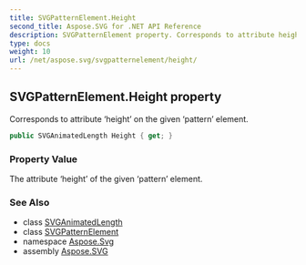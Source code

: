```yaml
---
title: SVGPatternElement.Height
second_title: Aspose.SVG for .NET API Reference
description: SVGPatternElement property. Corresponds to attribute height on the given pattern element
type: docs
weight: 10
url: /net/aspose.svg/svgpatternelement/height/
---
```

## SVGPatternElement.Height property

Corresponds to attribute ‘height’ on the given ‘pattern’ element.

```csharp
public SVGAnimatedLength Height { get; }
```

### Property Value

The attribute ‘height’ of the given ‘pattern’ element.

### See Also

* class [SVGAnimatedLength](../../../aspose.svg.datatypes/svganimatedlength/)
* class [SVGPatternElement](../)
* namespace [Aspose.Svg](../../svgpatternelement/)
* assembly [Aspose.SVG](../../../)
